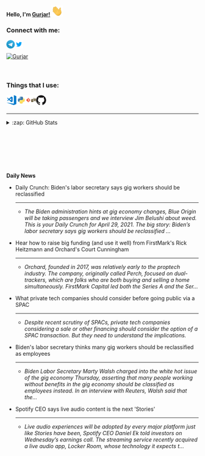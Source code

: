 #### Hello, I'm [Gurjar!](https://GurjarKing.github.io) <img src="https://raw.githubusercontent.com/ABSphreak/ABSphreak/master/gifs/Hi.gif" width="30px"></h2>


### Connect with me:

[<img align="left" alt="Gurjar | Telegram" width="22px" src="https://raw.githubusercontent.com/github/explore/80688e429a7d4ef2fca1e82350fe8e3517d3494d/topics/telegram/telegram.png" />][Telegram]
[<img align="left" alt="Gurjar | Twitter" width="22px" src="https://raw.githubusercontent.com/github/explore/80688e429a7d4ef2fca1e82350fe8e3517d3494d/topics/twitter/twitter.png" />][Twitter]
<br >
<br >
<a href="https://github.com/GurjarKing"><img src="https://komarev.com/ghpvc/?username=GurjarKing" alt="Gurjar" /></a> <br />
<br />
<br />
<!-- <br >

![](https://visitor-badge.glitch.me/badge?page_id=GurjarKing)

<br /> -->

### Things that I use:

[<img align="left" alt="Visual Studio Code" width="26px" src="https://raw.githubusercontent.com/github/explore/80688e429a7d4ef2fca1e82350fe8e3517d3494d/topics/visual-studio-code/visual-studio-code.png" />][VSCode]
[<img align="left" alt="Python" width="26px" src="https://raw.githubusercontent.com/github/explore/80688e429a7d4ef2fca1e82350fe8e3517d3494d/topics/python/python.png" />][Python]
[<img align="left" alt="Git" width="26px" src="https://raw.githubusercontent.com/github/explore/80688e429a7d4ef2fca1e82350fe8e3517d3494d/topics/git/git.png" />][Git]
[<img align="left" alt="GitHub" width="26px" src="https://raw.githubusercontent.com/github/explore/78df643247d429f6cc873026c0622819ad797942/topics/github/github.png" />][Github]

<br />
<br />

---
<details>
  <summary>:zap: GitHub Stats</summary>

<img align="left" alt="Gurjar's Github Stats" src="https://github-readme-stats.vercel.app/api?username=GurjarKing&show_icons=true&hide_border=true&count_private=true&include_all_commit=true&theme=algolia" />

</details>

<!-- ### 🔔 My latest tweet
<a href="https://twitter.com/Gurjar_King43" target="_blank">
	<img src="https://github.com/GurjarKing/GurjarKing/raw/master/tweet.png" width="70%" align="center" alt="Click to view on Twitter" title="My latest tweet, as an image"/>
</a> -->
<br>

<pre>

</pre>

<!-- **Quote of the hour:**

{qoth}

~ {qoth_author}
<pre>

</pre> -->
<br>
<pre>


</pre>
<strong>Daily News</strong>
  
  - Daily Crunch: Biden's labor secretary says gig workers should be reclassified
     <hr/>
     
      - *The Biden administration hints at gig economy changes, Blue Origin will be taking passengers and we interview Jim Belushi about weed. This is your Daily Crunch for April 29, 2021. The big story: Biden’s labor secretary says gig workers should be reclassified …*
     
  - Hear how to raise big funding (and use it well) from FirstMark's Rick Heitzmann and Orchard's Court Cunningham
      <hr/>
      
      - *Orchard, founded in 2017, was relatively early to the proptech industry. The company, originally called Perch, focused on dual-trackers, which are folks who are both buying and selling a home simultaneously. FirstMark Capital led both the Series A and the Ser…*
      
  - What private tech companies should consider before going public via a SPAC
      <hr/>
      
      - *Despite recent scrutiny of SPACs, private tech companies considering a sale or other financing should consider the option of a SPAC transaction. But they need to understand the implications.*
      
  - Biden's labor secretary thinks many gig workers should be reclassified as employees
      <hr/>
      
      - *Biden Labor Secretary Marty Walsh charged into the white hot issue of the gig economy Thursday, asserting that many people working without benefits in the gig economy should be classified as employees instead. In an interview with Reuters, Walsh said that the…*
       
  - Spotify CEO says live audio content is the next 'Stories'
      <hr/>
       
       - *Live audio experiences will be adopted by every major platform just like Stories have been, Spotify CEO Daniel Ek told investors on Wednesday’s earnings call. The streaming service recently acquired a live audio app, Locker Room, whose technology it expects t…*
      

<br />

[VSCode]: https://code.visualstudio.com/
[Python]: https://www.python.org/
[Git]: https://git-scm.com/
[Github]: https://github.com/
[Telegram]: https://t.me/Gurjar_King/
[Twitter]: https://twitter.com/Gurjar_King43/
